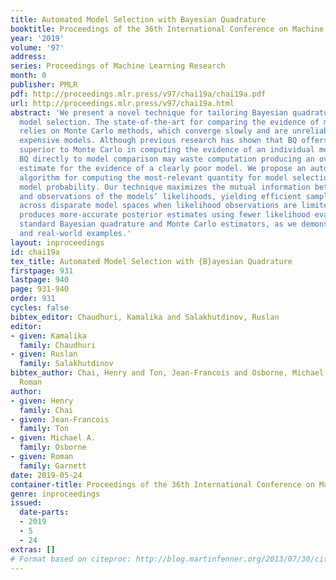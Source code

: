 ```yaml
---
title: Automated Model Selection with Bayesian Quadrature
booktitle: Proceedings of the 36th International Conference on Machine Learning
year: '2019'
volume: '97'
address: 
series: Proceedings of Machine Learning Research
month: 0
publisher: PMLR
pdf: http://proceedings.mlr.press/v97/chai19a/chai19a.pdf
url: http://proceedings.mlr.press/v97/chai19a.html
abstract: 'We present a novel technique for tailoring Bayesian quadrature (BQ) to
  model selection. The state-of-the-art for comparing the evidence of multiple models
  relies on Monte Carlo methods, which converge slowly and are unreliable for computationally
  expensive models. Although previous research has shown that BQ offers sample efficiency
  superior to Monte Carlo in computing the evidence of an individual model, applying
  BQ directly to model comparison may waste computation producing an overly-accurate
  estimate for the evidence of a clearly poor model. We propose an automated and efficient
  algorithm for computing the most-relevant quantity for model selection: the posterior
  model probability. Our technique maximizes the mutual information between this quantity
  and observations of the models’ likelihoods, yielding efficient sample acquisition
  across disparate model spaces when likelihood observations are limited. Our method
  produces more-accurate posterior estimates using fewer likelihood evaluations than
  standard Bayesian quadrature and Monte Carlo estimators, as we demonstrate on synthetic
  and real-world examples.'
layout: inproceedings
id: chai19a
tex_title: Automated Model Selection with {B}ayesian Quadrature
firstpage: 931
lastpage: 940
page: 931-940
order: 931
cycles: false
bibtex_editor: Chaudhuri, Kamalika and Salakhutdinov, Ruslan
editor:
- given: Kamalika
  family: Chaudhuri
- given: Ruslan
  family: Salakhutdinov
bibtex_author: Chai, Henry and Ton, Jean-Francois and Osborne, Michael A. and Garnett,
  Roman
author:
- given: Henry
  family: Chai
- given: Jean-Francois
  family: Ton
- given: Michael A.
  family: Osborne
- given: Roman
  family: Garnett
date: 2019-05-24
container-title: Proceedings of the 36th International Conference on Machine Learning
genre: inproceedings
issued:
  date-parts:
  - 2019
  - 5
  - 24
extras: []
# Format based on citeproc: http://blog.martinfenner.org/2013/07/30/citeproc-yaml-for-bibliographies/
---
```

